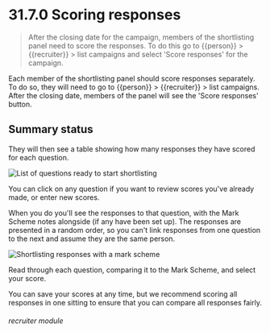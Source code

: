 # 31.7.0 Scoring responses

> After the closing date for the campaign, members of the shortlisting panel need to score the responses.
> To do this go to {{person}} > {{recruiter}} > list campaigns and select 'Score responses' for the campaign.

Each member of the shortlisting panel should score responses separately.  To do so, they will need to 
go to {{person}} > {{recruiter}} > list campaigns.  After the closing date, members of the panel will see
the 'Score responses' button.

## Summary status

They will then see a table showing how many responses they have scored for each question.

![List of questions ready to start shortlisting](31.6.0a.png)

You can click on any question if you want to review scores you've already made, or enter new scores.

When you do you'll see the responses to that question, with the Mark Scheme notes alongside (if any have
been set up).  The responses are presented in a random order, so you can't link responses from one
question to the next and assume they are the same person.

![Shortlisting responses with a mark scheme](31.6.0b.png)

Read through each question, comparing it to the Mark Scheme, and select your score.

You can save your scores at any time, but we recommend scoring all responses in one sitting to ensure
that you can compare all responses fairly.

###### recruiter module



